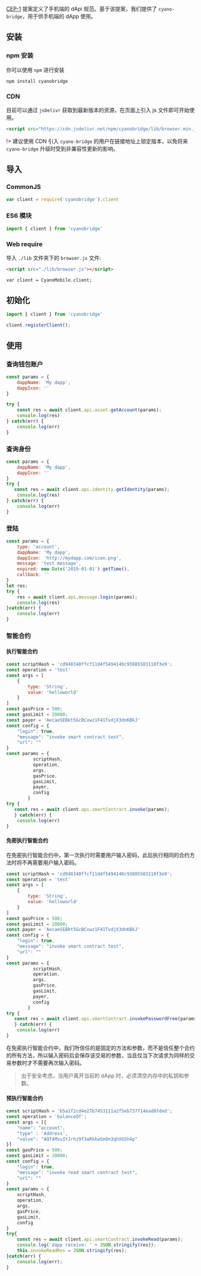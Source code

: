 
[CEP-1](https://github.com/ontio-cyano/CEPs/blob/master/CEPS/CEP1.mediawiki) 提案定义了手机端的 dApi 规范。基于该提案，我们提供了 `cyano-bridge`，用于供手机端的 dApp 使用。

## 安装

### npm 安装

你可以使用 `npm` 进行安装

```shell
npm install cyanobridge
```

### CDN

目前可以通过 `jsDelivr` 获取到最新版本的资源，在页面上引入 js 文件即可开始使用。

```html
<script src="https://cdn.jsdelivr.net/npm/cyanobridge/lib/browser.min.js"></script>
```

!> 建议使用 CDN 引入 `cyano-bridge` 的用户在链接地址上锁定版本，以免将来 `cyano-bridge` 升级时受到非兼容性更新的影响。

## 导入

### CommonJS

```javascript
var client = require('cyanobridge').client
```

### ES6 模块

```javascript
import { client } from 'cyanobridge'
```

### Web require

导入 `./lib` 文件夹下的 `browser.js` 文件:

```html
<script src="./lib/browser.js"></script>

var client = CyanoMobile.client;
```

## 初始化

```javascript
import { client } from 'cyanobridge'

client.registerClient();
```

## 使用

### 查询钱包账户

```javascript
const params = {
    dappName: 'My dapp',
    dappIcon: ''
}

try {
    const res = await client.api.asset.getAccount(params);
    console.log(res)
} catch(err) {
    console.log(err)
}
```

### 查询身份

```javascript
const params = {
    dappName: 'My dapp',
    dappIcon: ''
}
try {
   const res = await client.api.identity.getIdentity(params);
    console.log(res)
} catch(err) {
    console.log(err)
}
```

### 登陆

```javascript
const params = {
    type: 'account',
    dappName: 'My dapp',
    dappIcon: 'http://mydapp.com/icon.png',
    message: 'test message',
    expired: new Date('2019-01-01').getTime(),
    callback: ''
}
let res;
try {
    res = await client.api.message.login(params);
    console.log(res)
}catch(err) {
    console.log(err)
}
```

### 智能合约

#### 执行智能合约

```javascript
const scriptHash = 'cd948340ffcf11d4f5494140c93885583110f3e9';
const operation = 'test'
const args = [
    {
        type: 'String',
        value: 'helloworld'
    }
]
const gasPrice = 500;
const gasLimit = 20000;
const payer = 'AecaeSEBkt5GcBCxwz1F41TvdjX3dnKBkJ'
const config = {
    "login": true,
    "message": "invoke smart contract test",
    "url": ""  
}
const params = {
          scriptHash,
          operation,
          args,
          gasPrice,
          gasLimit,
          payer,
          config
        }
try {
   const res = await client.api.smartContract.invoke(params);
   } catch(err) {
    console.log(err)
}
```

#### 免密执行智能合约

在免密执行智能合约中，第一次执行时需要用户输入密码，此后执行相同的合约方法时将不再需要用户输入密码。

```javascript
const scriptHash = 'cd948340ffcf11d4f5494140c93885583110f3e9';
const operation = 'test'
const args = [
    {
        type: 'String',
        value: 'helloworld'
    }
]
const gasPrice = 500;
const gasLimit = 20000;
const payer = 'AecaeSEBkt5GcBCxwz1F41TvdjX3dnKBkJ'
const config = {
    "login": true,
    "message": "invoke smart contract test",
    "url": ""  
}
const params = {
          scriptHash,
          operation,
          args,
          gasPrice,
          gasLimit,
          payer,
          config
        }
try {
   const res = await client.api.smartContract.invokePasswordFree(params);
   } catch(err) {
    console.log(err)
}
```

在免密执行智能合约中，我们所信任的是固定的方法和参数，而不是信任整个合约的所有方法，所以输入密码后会保存该交易的参数，当且仅当下次请求为同样的交易参数时才不需要再次输入密码。

> 出于安全考虑，当用户离开当前的 dApp 时，必须清空内存中的私钥和参数。

#### 预执行智能合约

```javascript
const scriptHash = 'b5a1f2cd4e27b7453111a2f5eb737714ead8fded';
const operation = 'balanceOf';
const args = [{
    "name": "account",
    "type" : 'Address',
    "value": "AQf4Mzu1YJrhz9f3aRkkwSm9n3qhXGSh4p"
}]
const gasPrice = 500;
const gasLimit = 20000;
const config = {
    "login": true,
    "message": "invoke read smart contract test",
    "url": ""
}
const params = {
    scriptHash,
    operation,
    args,
    gasPrice,
    gasLimit,
    config
}
try{
    const res = await client.api.smartContract.invokeRead(params);
    console.log('dapp receive: ' + JSON.stringify(res));
    this.invokeReadRes = JSON.stringify(res);
}catch(err) {
    console.log(err);
}
```
